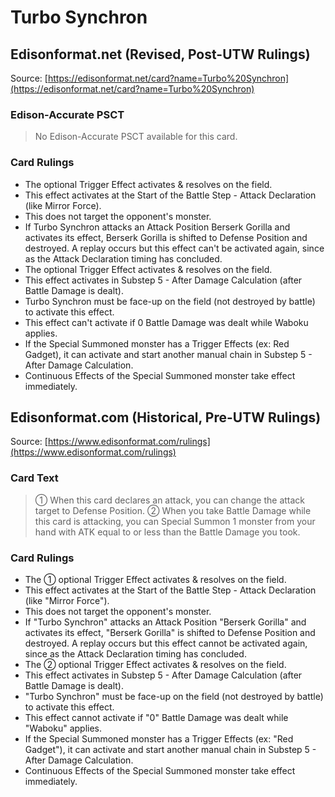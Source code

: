 # Turbo Synchron

## Edisonformat.net (Revised, Post-UTW Rulings)

Source: [https://edisonformat.net/card?name=Turbo%20Synchron](https://edisonformat.net/card?name=Turbo%20Synchron)

### Edison-Accurate PSCT

> No Edison-Accurate PSCT available for this card.

### Card Rulings

*   The optional Trigger Effect activates & resolves on the field.
*   This effect activates at the Start of the Battle Step - Attack Declaration (like Mirror Force).
*   This does not target the opponent's monster.
*   If Turbo Synchron attacks an Attack Position Berserk Gorilla and activates its effect, Berserk Gorilla is shifted to Defense Position and destroyed. A replay occurs but this effect can't be activated again, since as the Attack Declaration timing has concluded.
*   The optional Trigger Effect activates & resolves on the field.
*   This effect activates in Substep 5 - After Damage Calculation (after Battle Damage is dealt).
*   Turbo Synchron must be face-up on the field (not destroyed by battle) to activate this effect.
*   This effect can't activate if 0 Battle Damage was dealt while Waboku applies.
*   If the Special Summoned monster has a Trigger Effects (ex: Red Gadget), it can activate and start another manual chain in Substep 5 - After Damage Calculation.
*   Continuous Effects of the Special Summoned monster take effect immediately.


## Edisonformat.com (Historical, Pre-UTW Rulings)

Source: [https://www.edisonformat.com/rulings](https://www.edisonformat.com/rulings)

### Card Text

> ① When this card declares an attack, you can change the attack target to Defense Position. ② When you take Battle Damage while this card is attacking, you can Special Summon 1 monster from your hand with ATK equal to or less than the Battle Damage you took.

### Card Rulings

*   The ① optional Trigger Effect activates & resolves on the field.
*   This effect activates at the Start of the Battle Step - Attack Declaration (like "Mirror Force").
*   This does not target the opponent's monster.
*   If "Turbo Synchron" attacks an Attack Position "Berserk Gorilla" and activates its effect, "Berserk Gorilla" is shifted to Defense Position and destroyed. A replay occurs but this effect cannot be activated again, since as the Attack Declaration timing has concluded.
*   The ② optional Trigger Effect activates & resolves on the field.
*   This effect activates in Substep 5 - After Damage Calculation (after Battle Damage is dealt).
*   "Turbo Synchron" must be face-up on the field (not destroyed by battle) to activate this effect.
*   This effect cannot activate if "0" Battle Damage was dealt while "Waboku" applies.
*   If the Special Summoned monster has a Trigger Effects (ex: "Red Gadget"), it can activate and start another manual chain in Substep 5 - After Damage Calculation.
*   Continuous Effects of the Special Summoned monster take effect immediately.


